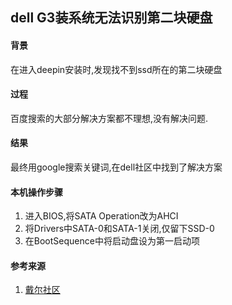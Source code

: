 ## dell G3装系统无法识别第二块硬盘

#### 背景
在进入deepin安装时,发现找不到ssd所在的第二块硬盘

#### 过程
百度搜索的大部分解决方案都不理想,没有解决问题.

#### 结果
最终用google搜索关键词,在dell社区中找到了解决方案

#### 本机操作步骤
1. 进入BIOS,将SATA Operation改为AHCI
1. 将Drivers中SATA-0和SATA-1关闭,仅留下SSD-0
1. 在BootSequence中将启动盘设为第一启动项

#### 参考来源
1. [戴尔社区](https://www.dell.com/community/%E7%81%B5%E8%B6%8A%E7%AC%94%E8%AE%B0%E6%9C%AC/%E6%B8%B8%E5%8C%A3-7567-%E5%9B%BA%E6%80%81%E7%A1%AC%E7%9B%98%E4%B8%8D%E8%AF%86%E5%88%AB/td-p/6095627)